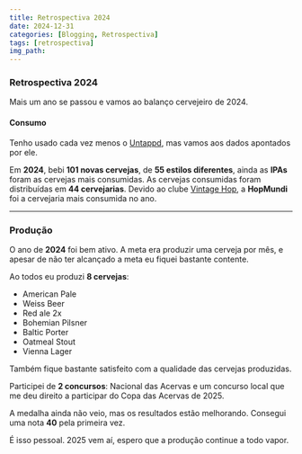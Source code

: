 ```yaml
---
title: Retrospectiva 2024
date: 2024-12-31
categories: [Blogging, Retrospectiva]
tags: [retrospectiva]
img_path: 
---
```



### Retrospectiva 2024

Mais um ano se passou e vamos ao balanço cervejeiro de 2024.

#### Consumo

Tenho usado cada vez menos o <a href="untappd.com" target="_blank">Untappd</a>, mas vamos aos dados apontados por ele.

Em **2024**, bebi **101 novas cervejas**, de **55 estilos diferentes**,  ainda as **IPAs** foram as cervejas mais consumidas. As cervejas consumidas foram distribuídas em **44 cervejarias**. Devido ao clube <a href="https://hopmundi.com.br/vintage-hop/"> Vintage Hop</a>, a **HopMundi** foi a cervejaria mais consumida no ano.

---

### Produção

O ano de **2024** foi bem ativo. A meta era produzir uma cerveja por mês, e apesar de não ter alcançado a meta eu fiquei bastante contente.

Ao todos eu produzi **8 cervejas**:

* American Pale
* Weiss Beer
* Red ale 2x
* Bohemian Pilsner
* Baltic Porter
* Oatmeal Stout
* Vienna Lager


<div>
  <canvas id="mychart" style="width: 50% "></canvas>
</div>

Também fique bastante satisfeito com a qualidade das cervejas produzidas. 

Participei de **2 concursos**: Nacional das Acervas e um concurso local que me deu direito a participar do Copa das Acervas de 2025.

A medalha ainda não veio, mas os resultados estão melhorando. Consegui uma nota **40** pela primeira vez.

É isso pessoal. 2025 vem aí, espero que a produção continue a todo vapor.

<script src="https://cdn.jsdelivr.net/npm/chart.js"></script>

<script>


const data = {
  labels: ['Lager', 'Ale'],
  datasets: [{
  label: 'Cervejas de 2024',
    data: [2, 6],
    backgroundColor: [
      'rgb(255, 99, 132)',
      'rgb(54, 162, 235)',
      'rgb(255, 205, 86)'
    ],
    hoverOffset: 4
  }]
};


const config = {
  type: 'doughnut',
  data: data,
  options: {
    responsive: true,
    plugins: {
      legend: {
        position: 'top',
      },
      title: {
        display: true,
        text: 'Ale vs Lager'
      }
    }
  },
};

new Chart(document.getElementById('mychart'), config)

</script>
